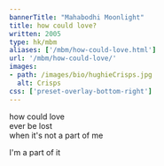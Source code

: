 ```yaml
---
bannerTitle: "Mahabodhi Moonlight" 
title: how could love?
written: 2005
type: hk/mbm
aliases: ['/mbm/how-could-love.html']
url: '/mbm/how-could-love/'
images:
- path: /images/bio/hughieCrisps.jpg 
  alt: Crisps
css: ['preset-overlay-bottom-right']
---
```


how could love  
ever be lost  
when it's not a part of me  
 
I'm a part of it

